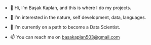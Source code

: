 - 👋 Hi, I’m Başak Kaplan,  and this is where I do my projects.
- 👀 I’m interested in the nature, self development, data, languages.
- 🌱 I’m currently on a path to become a Data Scientist.

- 📫 You can reach me on basakaplan503@gmail.com

<!---
kapplan/kapplan is a ✨ special ✨ repository because its `README.md` (this file) appears on your GitHub profile.
You can click the Preview link to take a look at your changes.
--->

